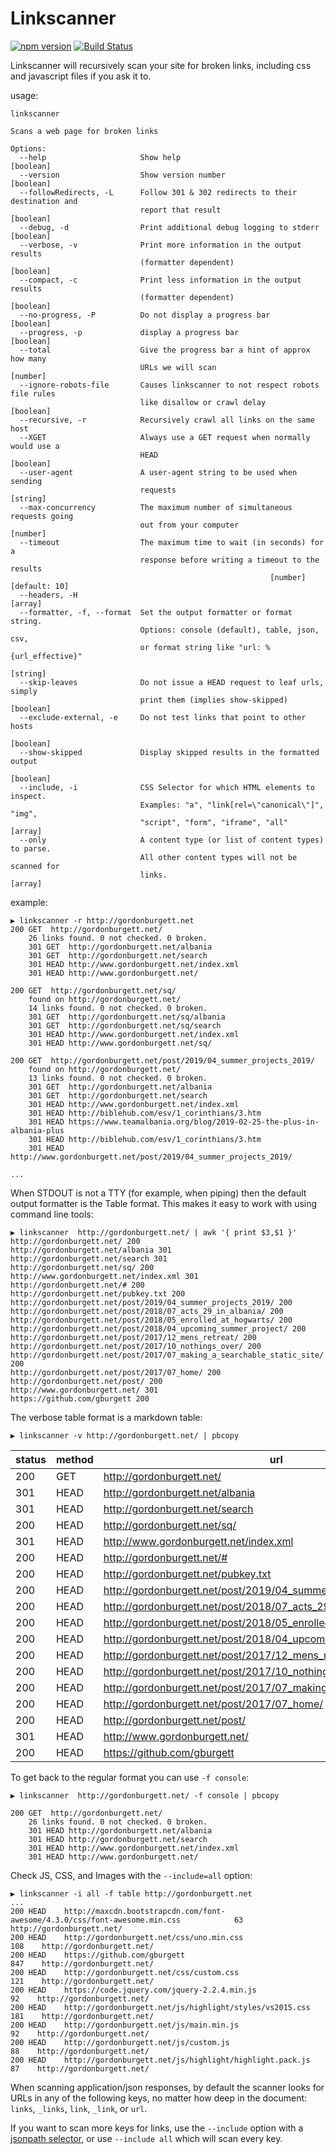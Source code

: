 # Linkscanner

[![npm version](https://badge.fury.io/js/linkscanner.svg)](https://badge.fury.io/js/linkscanner) [![Build Status](https://travis-ci.org/gburgett/linkscanner.svg?branch=master)](https://travis-ci.org/gburgett/linkscanner)

Linkscanner will recursively scan your site for broken links, including css and
javascript files if you ask it to.

usage:
```
linkscanner

Scans a web page for broken links

Options:
  --help                     Show help                                 [boolean]
  --version                  Show version number                       [boolean]
  --followRedirects, -L      Follow 301 & 302 redirects to their destination and
                             report that result                        [boolean]
  --debug, -d                Print additional debug logging to stderr  [boolean]
  --verbose, -v              Print more information in the output results
                             (formatter dependent)                     [boolean]
  --compact, -c              Print less information in the output results
                             (formatter dependent)                     [boolean]
  --no-progress, -P          Do not display a progress bar             [boolean]
  --progress, -p             display a progress bar                    [boolean]
  --total                    Give the progress bar a hint of approx how many
                             URLs we will scan                          [number]
  --ignore-robots-file       Causes linkscanner to not respect robots file rules
                             like disallow or crawl delay              [boolean]
  --recursive, -r            Recursively crawl all links on the same host
  --XGET                     Always use a GET request when normally would use a
                             HEAD                                      [boolean]
  --user-agent               A user-agent string to be used when sending
                             requests                                   [string]
  --max-concurrency          The maximum number of simultaneous requests going
                             out from your computer                     [number]
  --timeout                  The maximum time to wait (in seconds) for a
                             response before writing a timeout to the results
                                                          [number] [default: 10]
  --headers, -H                                                          [array]
  --formatter, -f, --format  Set the output formatter or format string.
                             Options: console (default), table, json, csv,
                             or format string like "url: %{url_effective}"
                                                                        [string]
  --skip-leaves              Do not issue a HEAD request to leaf urls, simply
                             print them (implies show-skipped)         [boolean]
  --exclude-external, -e     Do not test links that point to other hosts
                                                                       [boolean]
  --show-skipped             Display skipped results in the formatted output
                                                                       [boolean]
  --include, -i              CSS Selector for which HTML elements to inspect.
                             Examples: "a", "link[rel=\"canonical\"]", "img",
                             "script", "form", "iframe", "all"           [array]
  --only                     A content type (or list of content types) to parse.
                             All other content types will not be scanned for
                             links.                                      [array]
```

example:

```
▶ linkscanner -r http://gordonburgett.net
200 GET  http://gordonburgett.net/
	26 links found. 0 not checked. 0 broken.
	301 GET  http://gordonburgett.net/albania
	301 GET  http://gordonburgett.net/search
	301 HEAD http://www.gordonburgett.net/index.xml
	301 HEAD http://www.gordonburgett.net/

200 GET  http://gordonburgett.net/sq/
	found on http://gordonburgett.net/
	14 links found. 0 not checked. 0 broken.
	301 GET  http://gordonburgett.net/sq/albania
	301 GET  http://gordonburgett.net/sq/search
	301 HEAD http://www.gordonburgett.net/index.xml
	301 HEAD http://www.gordonburgett.net/sq/

200 GET  http://gordonburgett.net/post/2019/04_summer_projects_2019/
	found on http://gordonburgett.net/
	13 links found. 0 not checked. 0 broken.
	301 GET  http://gordonburgett.net/albania
	301 GET  http://gordonburgett.net/search
	301 HEAD http://www.gordonburgett.net/index.xml
	301 HEAD http://biblehub.com/esv/1_corinthians/3.htm
	301 HEAD https://www.teamalbania.org/blog/2019-02-25-the-plus-in-albania-plus
	301 HEAD http://biblehub.com/esv/1_corinthians/3.htm
	301 HEAD http://www.gordonburgett.net/post/2019/04_summer_projects_2019/

...
```

When STDOUT is not a TTY (for example, when piping) then the default output formatter
is the Table format.  This makes it easy to work with using command line tools:

```
▶ linkscanner  http://gordonburgett.net/ | awk '{ print $3,$1 }'
http://gordonburgett.net/ 200
http://gordonburgett.net/albania 301
http://gordonburgett.net/search 301
http://gordonburgett.net/sq/ 200
http://www.gordonburgett.net/index.xml 301
http://gordonburgett.net/# 200
http://gordonburgett.net/pubkey.txt 200
http://gordonburgett.net/post/2019/04_summer_projects_2019/ 200
http://gordonburgett.net/post/2018/07_acts_29_in_albania/ 200
http://gordonburgett.net/post/2018/05_enrolled_at_hogwarts/ 200
http://gordonburgett.net/post/2018/04_upcoming_summer_project/ 200
http://gordonburgett.net/post/2017/12_mens_retreat/ 200
http://gordonburgett.net/post/2017/10_nothings_over/ 200
http://gordonburgett.net/post/2017/07_making_a_searchable_static_site/ 200
http://gordonburgett.net/post/2017/07_home/ 200
http://gordonburgett.net/post/ 200
http://www.gordonburgett.net/ 301
https://github.com/gburgett 200
```

The verbose table format is a markdown table:

```
▶ linkscanner -v http://gordonburgett.net/ | pbcopy
```

| status | method | url                                                                              |   ms | parent                                                                           |
| ------ | ------ | -------------------------------------------------------------------------------- | ---- | -------------------------------------------------------------------------------- |
| 200    | GET    | http://gordonburgett.net/                                                        |   86 |                                                                                  |
| 301    | HEAD   | http://gordonburgett.net/albania                                                 |   67 | http://gordonburgett.net/                                                        |
| 301    | HEAD   | http://gordonburgett.net/search                                                  |   52 | http://gordonburgett.net/                                                        |
| 200    | HEAD   | http://gordonburgett.net/sq/                                                     |   55 | http://gordonburgett.net/                                                        |
| 301    | HEAD   | http://www.gordonburgett.net/index.xml                                           |   55 | http://gordonburgett.net/                                                        |
| 200    | HEAD   | http://gordonburgett.net/#                                                       |   51 | http://gordonburgett.net/                                                        |
| 200    | HEAD   | http://gordonburgett.net/pubkey.txt                                              |   50 | http://gordonburgett.net/                                                        |
| 200    | HEAD   | http://gordonburgett.net/post/2019/04_summer_projects_2019/                      |   77 | http://gordonburgett.net/                                                        |
| 200    | HEAD   | http://gordonburgett.net/post/2018/07_acts_29_in_albania/                        |   49 | http://gordonburgett.net/                                                        |
| 200    | HEAD   | http://gordonburgett.net/post/2018/05_enrolled_at_hogwarts/                      |   40 | http://gordonburgett.net/                                                        |
| 200    | HEAD   | http://gordonburgett.net/post/2018/04_upcoming_summer_project/                   |   45 | http://gordonburgett.net/                                                        |
| 200    | HEAD   | http://gordonburgett.net/post/2017/12_mens_retreat/                              |   67 | http://gordonburgett.net/                                                        |
| 200    | HEAD   | http://gordonburgett.net/post/2017/10_nothings_over/                             |   59 | http://gordonburgett.net/                                                        |
| 200    | HEAD   | http://gordonburgett.net/post/2017/07_making_a_searchable_static_site/           |   51 | http://gordonburgett.net/                                                        |
| 200    | HEAD   | http://gordonburgett.net/post/2017/07_home/                                      |   47 | http://gordonburgett.net/                                                        |
| 200    | HEAD   | http://gordonburgett.net/post/                                                   |   44 | http://gordonburgett.net/                                                        |
| 301    | HEAD   | http://www.gordonburgett.net/                                                    |   54 | http://gordonburgett.net/                                                        |
| 200    | HEAD   | https://github.com/gburgett                                                      | 1375 | http://gordonburgett.net/                                                        |



To get back to the regular format you can use `-f console`:

```
▶ linkscanner  http://gordonburgett.net/ -f console | pbcopy
```
```
200 GET  http://gordonburgett.net/
	26 links found. 0 not checked. 0 broken.
	301 HEAD http://gordonburgett.net/albania
	301 HEAD http://gordonburgett.net/search
	301 HEAD http://www.gordonburgett.net/index.xml
	301 HEAD http://www.gordonburgett.net/
```

Check JS, CSS, and Images with the `--include=all` option:

```
▶ linkscanner -i all -f table http://gordonburgett.net
...
200	HEAD	http://maxcdn.bootstrapcdn.com/font-awesome/4.3.0/css/font-awesome.min.css      	  63	http://gordonburgett.net/
200	HEAD	http://gordonburgett.net/css/uno.min.css                                        	 108	http://gordonburgett.net/
200	HEAD	https://github.com/gburgett                                                     	 847	http://gordonburgett.net/
200	HEAD	http://gordonburgett.net/css/custom.css                                         	 121	http://gordonburgett.net/
200	HEAD	https://code.jquery.com/jquery-2.2.4.min.js                                     	  92	http://gordonburgett.net/
200	HEAD	http://gordonburgett.net/js/highlight/styles/vs2015.css                         	 181	http://gordonburgett.net/
200	HEAD	http://gordonburgett.net/js/main.min.js                                         	  92	http://gordonburgett.net/
200	HEAD	http://gordonburgett.net/js/custom.js                                           	  88	http://gordonburgett.net/
200	HEAD	http://gordonburgett.net/js/highlight/highlight.pack.js                         	  87	http://gordonburgett.net/
```

When scanning application/json responses, by default the scanner looks for URLs in any of the following keys, no matter
how deep in the document:
`links`, `_links`, `link`, `_link`, or `url`.

If you want to scan more keys for links, use the `--include` option with a [jsonpath selector](https://jsonpath.com),
or use `--include all` which will scan every key.
